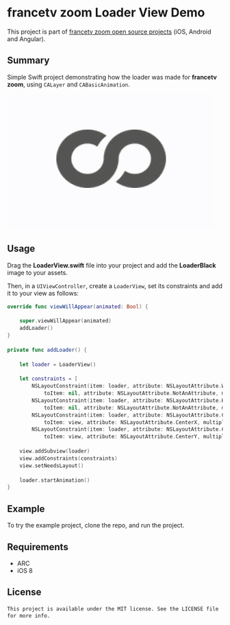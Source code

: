 # francetv zoom Loader View Demo

This project is part of [francetv zoom open source projects](https://github.com/francetv/zoom-public) (iOS, Android and Angular).

## Summary

Simple Swift project demonstrating how the loader was made for **francetv zoom**,
using `CALayer` and `CABasicAnimation`.

![](Example.gif)

## Usage

Drag the **LoaderView.swift** file into your project and add the **LoaderBlack**
image to your assets.

Then, in a `UIViewController`, create a `LoaderView`,
set its constraints and add it to your view as follows:

```Swift
override func viewWillAppear(animated: Bool) {

    super.viewWillAppear(animated)
    addLoader()
}

private func addLoader() {

    let loader = LoaderView()

    let constraints = [
        NSLayoutConstraint(item: loader, attribute: NSLayoutAttribute.Width, relatedBy: NSLayoutRelation.Equal,
            toItem: nil, attribute: NSLayoutAttribute.NotAnAttribute, multiplier: 1, constant: loader.frame.width),
        NSLayoutConstraint(item: loader, attribute: NSLayoutAttribute.Height, relatedBy: NSLayoutRelation.Equal,
            toItem: nil, attribute: NSLayoutAttribute.NotAnAttribute, multiplier: 1, constant: loader.frame.height),
        NSLayoutConstraint(item: loader, attribute: NSLayoutAttribute.CenterX, relatedBy: NSLayoutRelation.Equal,
            toItem: view, attribute: NSLayoutAttribute.CenterX, multiplier: 1, constant: 0),
        NSLayoutConstraint(item: loader, attribute: NSLayoutAttribute.CenterY, relatedBy: NSLayoutRelation.Equal,
            toItem: view, attribute: NSLayoutAttribute.CenterY, multiplier: 1, constant: 0)]

    view.addSubview(loader)
    view.addConstraints(constraints)
    view.setNeedsLayout()

    loader.startAnimation()
}
```

## Example

To try the example project, clone the repo, and run the project.

## Requirements

  + ARC
  + iOS 8

## License

    This project is available under the MIT license. See the LICENSE file for more info.

